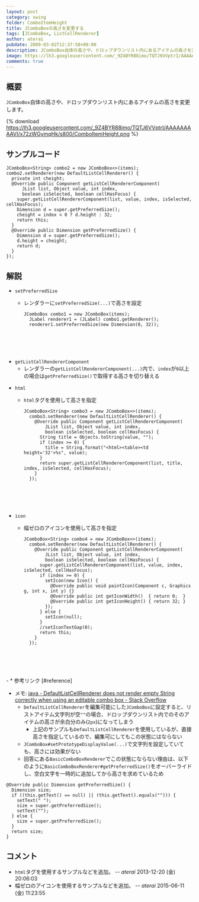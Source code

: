 ```yaml
---
layout: post
category: swing
folder: ComboItemHeight
title: JComboBoxの高さを変更する
tags: [JComboBox, ListCellRenderer]
author: aterai
pubdate: 2009-03-02T12:37:58+09:00
description: JComboBox自体の高さや、ドロップダウンリスト内にあるアイテムの高さを変更します。
image: https://lh3.googleusercontent.com/_9Z4BYR88imo/TQTJ6VVptrI/AAAAAAAAAVI/x72zWGymqHk/s800/ComboItemHeight.png
comments: true
---
```

## 概要
`JComboBox`自体の高さや、ドロップダウンリスト内にあるアイテムの高さを変更します。

{% download https://lh3.googleusercontent.com/_9Z4BYR88imo/TQTJ6VVptrI/AAAAAAAAAVI/x72zWGymqHk/s800/ComboItemHeight.png %}

## サンプルコード
<pre class="prettyprint"><code>JComboBox&lt;String&gt; combo2 = new JComboBox&lt;&gt;(items);
combo2.setRenderer(new DefaultListCellRenderer() {
  private int cheight;
  @Override public Component getListCellRendererComponent(
      JList list, Object value, int index,
      boolean isSelected, boolean cellHasFocus) {
    super.getListCellRendererComponent(list, value, index, isSelected, cellHasFocus);
    Dimension d = super.getPreferredSize();
    cheight = index &lt; 0 ? d.height : 32;
    return this;
  }
  @Override public Dimension getPreferredSize() {
    Dimension d = super.getPreferredSize();
    d.height = cheight;
    return d;
  }
});
</code></pre>

## 解説
- `setPreferredSize`
    - レンダラーに`setPreferredSize(...)`で高さを設定
        
        <pre class="prettyprint"><code>JComboBox combo1 = new JComboBox(items);
        JLabel renderer1 = (JLabel) combo1.getRenderer();
        renderer1.setPreferredSize(new Dimension(0, 32));
</code></pre>
- `getListCellRendererComponent`
    - レンダラーの`getListCellRendererComponent(...)`内で、`index`が`0`以上の場合は`getPreferredSize()`で取得する高さを切り替える

<!-- dummy comment line for breaking list -->

- `html`
    - `html`タグを使用して高さを指定
        
        <pre class="prettyprint"><code>JComboBox&lt;String&gt; combo3 = new JComboBox&lt;&gt;(items);
        combo3.setRenderer(new DefaultListCellRenderer() {
          @Override public Component getListCellRendererComponent(
              JList list, Object value, int index,
              boolean isSelected, boolean cellHasFocus) {
            String title = Objects.toString(value, "");
            if (index &gt;= 0) {
              title = String.format("&lt;html&gt;&lt;table&gt;&lt;td height='32'&gt;%s", value);
            }
            return super.getListCellRendererComponent(list, title, index, isSelected, cellHasFocus);
          }
        });
</code></pre>
- `icon`
    - 幅ゼロのアイコンを使用して高さを指定
        
        <pre class="prettyprint"><code>JComboBox&lt;String&gt; combo4 = new JComboBox&lt;&gt;(items);
        combo4.setRenderer(new DefaultListCellRenderer() {
          @Override public Component getListCellRendererComponent(
              JList list, Object value, int index,
              boolean isSelected, boolean cellHasFocus) {
            super.getListCellRendererComponent(list, value, index, isSelected, cellHasFocus);
            if (index &gt;= 0) {
              setIcon(new Icon() {
                @Override public void paintIcon(Component c, Graphics g, int x, int y) {}
                @Override public int getIconWidth()  { return 0;  }
                @Override public int getIconHeight() { return 32; }
              });
            } else {
              setIcon(null);
            }
            //setIconTextGap(0);
            return this;
          }
        });
</code></pre>
    - * 参考リンク [#reference]
- メモ: [java - DefaultListCellRenderer does not render empty String correctly when using an editable combo box - Stack Overflow](http://stackoverflow.com/questions/30755058/defaultlistcellrenderer-does-not-render-empty-string-correctly-when-using-an-edi)
    - `DefaultListCellRenderer`を編集可能にした`JComboBox`に設定すると、リストアイテム文字列が空`""`の場合、ドロップダウンリスト内でのそのアイテムの高さが余白分のみ(`2px`)になってしまう
        - 上記のサンプルも`DefaultListCellRenderer`を使用しているが、直接高さを指定しているので、編集可にしてもこの状態にはならない
    - `JComboBox#setPrototypeDisplayValue(...)`で文字列を設定していても、高さには効果がない
    - 回答にある`BasicComboBoxRenderer`でこの状態にならない理由は、以下のように`BasicComboBoxRenderer#getPreferredSize()`をオーバーライドし、空白文字を一時的に追加してから高さを求めているため

<!-- dummy comment line for breaking list -->

<pre class="prettyprint"><code>@Override public Dimension getPreferredSize() {
  Dimension size;
  if ((this.getText() == null) || (this.getText().equals(""))) {
    setText(" ");
    size = super.getPreferredSize();
    setText("");
  } else {
    size = super.getPreferredSize();
  }
  return size;
}
</code></pre>

## コメント
- `html`タグを使用するサンプルなどを追加。 -- *aterai* 2013-12-20 (金) 20:06:03
- 幅ゼロのアイコンを使用するサンプルなどを追加。 -- *aterai* 2015-06-11 (金) 11:23:55

<!-- dummy comment line for breaking list -->
